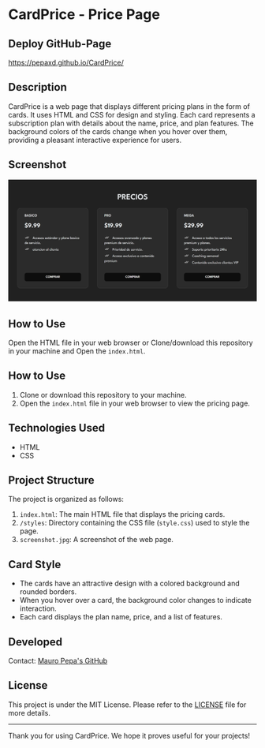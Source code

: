 # CardPrice - Price Page

## Deploy GitHub-Page
https://pepaxd.github.io/CardPrice/

## Description
CardPrice is a web page that displays different pricing plans in the form of cards. It uses HTML and CSS for design and styling. Each card represents a subscription plan with details about the name, price, and plan features. The background colors of the cards change when you hover over them, providing a pleasant interactive experience for users.

## Screenshot
![Screenshot](Screenshot.jpg)

## How to Use
Open the HTML file in your web browser or Clone/download this repository in your machine and Open the `index.html`.

## How to Use
1. Clone or download this repository to your machine.
2. Open the `index.html` file in your web browser to view the pricing page.

## Technologies Used
- HTML
- CSS

## Project Structure
The project is organized as follows:
1. `index.html`: The main HTML file that displays the pricing cards.
2. `/styles`: Directory containing the CSS file (`style.css`) used to style the page.
3. `screenshot.jpg`: A screenshot of the web page.

## Card Style
- The cards have an attractive design with a colored background and rounded borders.
- When you hover over a card, the background color changes to indicate interaction.
- Each card displays the plan name, price, and a list of features.

## Developed
Contact: [Mauro Pepa's GitHub](https://github.com/PEPAXD)

## License
This project is under the MIT License. Please refer to the [LICENSE](LICENSE) file for more details.

---

Thank you for using CardPrice. We hope it proves useful for your projects!
